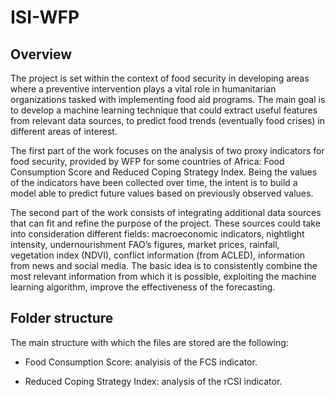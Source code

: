 # ISI-WFP

## Overview

The project is set within the context of food security in developing areas where a preventive intervention plays a vital role in humanitarian organizations tasked with implementing food aid programs. The main goal is to develop a machine learning technique that could extract useful features from relevant data sources, to predict food trends (eventually food crises) in different areas of interest. 

The first part of the work focuses on the analysis of two proxy indicators for food security, provided by WFP for some countries of Africa: Food Consumption Score and Reduced Coping Strategy Index. Being the values of the indicators have been collected over time, the intent is to build a model able to predict future values based on previously observed values.  

The second part of the work consists of integrating additional data sources that can fit and refine the purpose of the project. These sources could take into consideration different fields: macroeconomic indicators, nightlight intensity, undernourishment FAO’s figures, market prices, rainfall, vegetation index (NDVI), conflict information (from ACLED), information from news and social media. The basic idea is to consistently combine the most relevant information from which it is possible, exploiting the machine learning algorithm, improve the effectiveness of the forecasting.


## Folder structure

The main structure with which the files are stored are the following:

- Food Consumption Score: analyisis of the FCS indicator.

- Reduced Coping Strategy Index: analysis of the rCSI indicator.